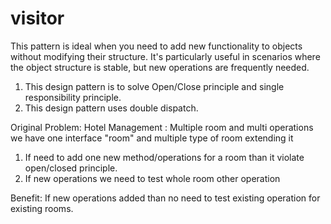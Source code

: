 # visitor

This pattern is ideal when you need to add new functionality to objects without modifying their structure. It's particularly useful in scenarios where the object structure is stable, but new operations are frequently needed.
1. This design pattern is to solve Open/Close principle and single responsibility principle.
2. This design pattern uses double dispatch.

Original Problem:
Hotel Management : Multiple room and multi operations
we have one interface "room" and multiple type of room extending it

1. If need to add one new method/operations for a room than it violate open/closed principle.
2. If new operations we need to test whole room other operation

Benefit:
If new operations added than no need to test existing operation for existing rooms.



